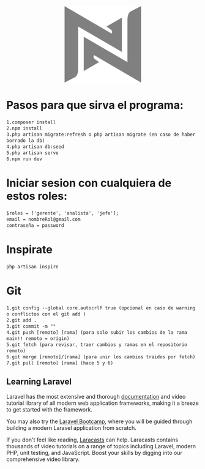<p align="center"><a href="#" target="_blank"><img src="./public/Nexus.svg" width="200" height="200" alt="Nexus Logo"></a></p>

# Pasos para que sirva el programa:
    1.composer install
    2.npm install
    3.php artisan migrate:refresh o php artisan migrate (en caso de haber borrado la db)
    4.php artisan db:seed 
    5.php artisan serve
    6.npm run dev
# Iniciar sesion con cualquiera de estos roles:
    $roles = ['gerente', 'analista', 'jefe'];
    email = nombreRol@gmail.com
    contraseña = password
# Inspirate
    php artisan inspire
# Git
    1.git config --global core.autocrlf true (opcional en caso de warning o conflictos con el git add )
    2.git add .
    3.git commit -m "" 
    4.git push [remoto] [rama] (para solo subir los cambios de la rama main!! remoto = origin)
    5.git fetch (para revisar, traer cambios y ramas en el repositorio remoto) 
    6.git merge [remoto]/[rama] (para unir los cambios traidos por fetch)
    7.git pull [remoto] [rama] (hace 5 y 6)

## Learning Laravel

Laravel has the most extensive and thorough [documentation](https://laravel.com/docs) and video tutorial library of all modern web application frameworks, making it a breeze to get started with the framework.

You may also try the [Laravel Bootcamp](https://bootcamp.laravel.com), where you will be guided through building a modern Laravel application from scratch.

If you don't feel like reading, [Laracasts](https://laracasts.com) can help. Laracasts contains thousands of video tutorials on a range of topics including Laravel, modern PHP, unit testing, and JavaScript. Boost your skills by digging into our comprehensive video library.